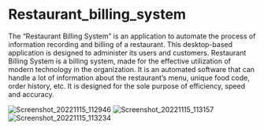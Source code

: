 # Restaurant_billing_system
The “Restaurant Billing System” is an application
to automate the process of information recording
and billing of a restaurant. This desktop-based
application is designed to administer its users and
customers. Restaurant Billing System is a billing
system, made for the effective utilization of
modern technology in the organization. It is an
automated software that can handle a lot of
information about the restaurant’s menu, unique
food code, order history, etc. It is designed for the
sole purpose of efficiency, speed and accuracy.

![Screenshot_20221115_112946](https://user-images.githubusercontent.com/91113609/202092884-783ae4dd-1629-4823-a017-2bb7287e940c.png)
![Screenshot_20221115_113157](https://user-images.githubusercontent.com/91113609/202092899-bad52593-2f20-472b-9fac-f31e2810d7ce.png)
![Screenshot_20221115_113234](https://user-images.githubusercontent.com/91113609/202092905-eca69ba9-9624-4369-a9f5-fd8fd243d8b4.png)

